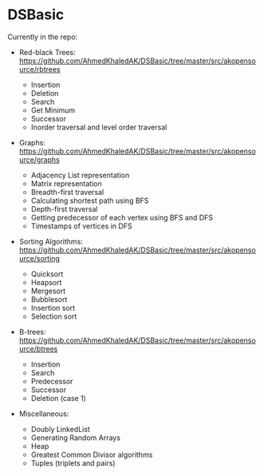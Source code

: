 # DSBasic

Currently in the repo:
* Red-black Trees: https://github.com/AhmedKhaledAK/DSBasic/tree/master/src/akopensource/rbtrees
  * Insertion
  * Deletion
  * Search
  * Get Minimum
  * Successor
  * Inorder traversal and level order traversal
  
* Graphs: https://github.com/AhmedKhaledAK/DSBasic/tree/master/src/akopensource/graphs
  * Adjacency List representation
  * Matrix representation
  * Breadth-first traversal
  * Calculating shortest path using BFS
  * Depth-first traversal
  * Getting predecessor of each vertex using BFS and DFS
  * Timestamps of vertices in DFS
  
* Sorting Algorithms: https://github.com/AhmedKhaledAK/DSBasic/tree/master/src/akopensource/sorting
  * Quicksort
  * Heapsort
  * Mergesort
  * Bubblesort
  * Insertion sort
  * Selection sort
  
* B-trees: https://github.com/AhmedKhaledAK/DSBasic/tree/master/src/akopensource/btrees
  * Insertion
  * Search
  * Predecessor
  * Successor
  * Deletion (case 1)
  
* Miscellaneous:
  * Doubly LinkedList
  * Generating Random Arrays
  * Heap
  * Greatest Common Divisor algorithms
  * Tuples (triplets and pairs)
